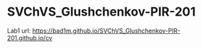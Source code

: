 # SVChVS_Glushchenkov-PIR-201

Lab1 url: https://bad1m.github.io/SVChVS_Glushchenkov-PIR-201.github.io/cv
